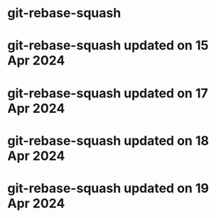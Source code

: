 # git-rebase-squash
# git-rebase-squash updated on 15 Apr 2024
# git-rebase-squash updated on 17 Apr 2024
# git-rebase-squash updated on 18 Apr 2024
# git-rebase-squash updated on 19 Apr 2024
